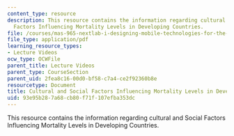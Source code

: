 ```yaml
---
content_type: resource
description: This resource contains the information regarding cultural and Social
  Factors Influencing Mortality Levels in Developing Countries.
file: /courses/mas-965-nextlab-i-designing-mobile-technologies-for-the-next-billion-users-fall-2008/93e95b287a68cb80f71f107efba353dc_MITMAS_965F08_Lec07_jv.pdf
file_type: application/pdf
learning_resource_types:
- Lecture Videos
ocw_type: OCWFile
parent_title: Lecture Videos
parent_type: CourseSection
parent_uid: 2fea8c16-00d0-bf58-c7a4-ce2f92360b8e
resourcetype: Document
title: Cultural and Social Factors Influencing Mortality Levels in Developing Countries
uid: 93e95b28-7a68-cb80-f71f-107efba353dc
---
```

This resource contains the information regarding cultural and Social Factors Influencing Mortality Levels in Developing Countries.

